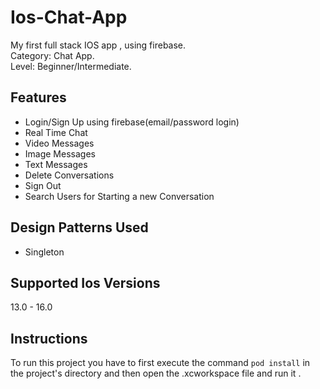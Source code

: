 # Ios-Chat-App
My first full stack IOS app , using firebase.  
Category: Chat App.  
Level: Beginner/Intermediate. 

## Features
+ Login/Sign Up using firebase(email/password login)
+ Real Time Chat
+ Video Messages
+ Image Messages
+ Text Messages
+ Delete Conversations
+ Sign Out
+ Search Users for Starting a new Conversation

## Design Patterns Used
+ Singleton

## Supported Ios Versions
 13.0 - 16.0
## Instructions
To run this project you have to first execute the command `pod install` in the project's directory and then open the .xcworkspace file and run it .
